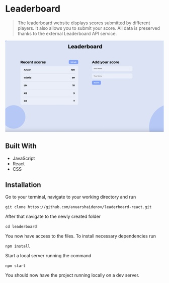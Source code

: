 # Leaderboard

> The leaderboard website displays scores submitted by different players. It also allows you to submit your score. All data is preserved thanks to the external Leaderboard API service.

[![screenshot](./screenshot.png)](http://localhost:3000/leaderboard-react)

## Built With

- JavaScript
- React
- CSS


## Installation

Go to your terminal, navigate to your working directory and run

`git clone https://github.com/anuarshaidenov/leaderboard-react.git`

After that navigate to the newly created folder

`cd leaderboard`

You now have access to the files.
To install necessary dependencies run

`npm install`

Start a local server running the command

`npm start`

You should now have the project running locally on a dev server.



